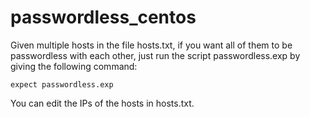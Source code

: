 # passwordless_centos

Given multiple hosts in the file hosts.txt, if you want all of them to be passwordless with each other, just run the script passwordless.exp by giving the following command:
```
expect passwordless.exp
```
You can edit the IPs of the hosts in hosts.txt.  
